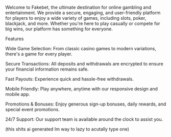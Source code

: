 Welcome to Fakebet, the ultimate destination for online gambling and entertainment. We provide a secure, engaging, and user-friendly platform for players to enjoy a wide variety of games, including slots, poker, blackjack, and more. Whether you're here to play casually or compete for big wins, our platform has something for everyone.

Features

Wide Game Selection: From classic casino games to modern variations, there's a game for every player.

Secure Transactions: All deposits and withdrawals are encrypted to ensure your financial information remains safe.

Fast Payouts: Experience quick and hassle-free withdrawals.

Mobile  Friendly: Play anywhere, anytime with our responsive design and mobile app.

Promotions & Bonuses: Enjoy generous sign-up bonuses, daily rewards, and special event promotions.

24/7 Support: Our support team is available around the clock to assist you.


(this shits ai generated Im way to lazy to acutally type one)
